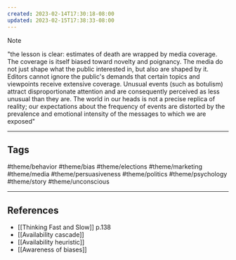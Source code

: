 ```yaml
---
created: 2023-02-14T17:30:18-08:00
updated: 2023-02-15T17:38:33-08:00
---
```



> [!NOTE]
> "the lesson is clear: estimates of death are wrapped by media coverage. The coverage is itself biased toward novelty and poignancy. The media do not just shape what the public interested in, but also are shaped by it. Editors cannot ignore the public's demands that certain topics and viewpoints receive extensive coverage. Unusual events (such as botulism) attract disproportionate attention and are consequently perceived as less unusual than they are. The world in our heads is not a precise replica of reality; our expectations about the frequency of events are distorted by the prevalence and emotional intensity of the messages to which we are exposed"

---
## Tags
#theme/behavior #theme/bias #theme/elections #theme/marketing #theme/media #theme/persuasiveness #theme/politics #theme/psychology #theme/story #theme/unconscious 

---
## References
- [[Thinking Fast and Slow]] p.138
- [[Availability cascade]]
- [[Availability heuristic]]
- [[Awareness of biases]]